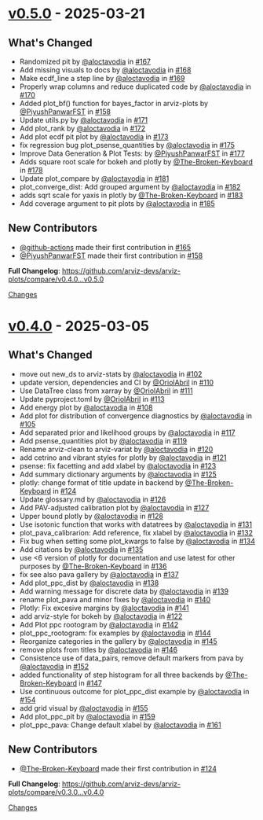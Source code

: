 <a id="v0.5.0"></a>
# [v0.5.0](https://github.com/arviz-devs/arviz-plots/releases/tag/v0.5.0) - 2025-03-21

## What's Changed
* Randomized pit by [@aloctavodia](https://github.com/aloctavodia) in [#167](https://github.com/arviz-devs/arviz-plots/pull/167)
* Add missing visuals to docs by [@aloctavodia](https://github.com/aloctavodia) in [#168](https://github.com/arviz-devs/arviz-plots/pull/168)
* Make ecdf_line a step line by [@aloctavodia](https://github.com/aloctavodia) in [#169](https://github.com/arviz-devs/arviz-plots/pull/169)
* Properly wrap columns and reduce duplicated code by [@aloctavodia](https://github.com/aloctavodia) in [#170](https://github.com/arviz-devs/arviz-plots/pull/170)
* Added plot_bf() function for bayes_factor in arviz-plots by [@PiyushPanwarFST](https://github.com/PiyushPanwarFST) in [#158](https://github.com/arviz-devs/arviz-plots/pull/158)
* Update utils.py by [@aloctavodia](https://github.com/aloctavodia) in [#171](https://github.com/arviz-devs/arviz-plots/pull/171)
* Add plot_rank by [@aloctavodia](https://github.com/aloctavodia) in [#172](https://github.com/arviz-devs/arviz-plots/pull/172)
* Add plot ecdf pit plot by [@aloctavodia](https://github.com/aloctavodia) in [#173](https://github.com/arviz-devs/arviz-plots/pull/173)
* fix regression bug plot_psense_quantities by [@aloctavodia](https://github.com/aloctavodia) in [#175](https://github.com/arviz-devs/arviz-plots/pull/175)
* Improve Data Generation & Plot Tests: by [@PiyushPanwarFST](https://github.com/PiyushPanwarFST) in [#177](https://github.com/arviz-devs/arviz-plots/pull/177)
* Adds square root scale for bokeh and plotly by [@The-Broken-Keyboard](https://github.com/The-Broken-Keyboard) in [#178](https://github.com/arviz-devs/arviz-plots/pull/178)
* Update plot_compare by [@aloctavodia](https://github.com/aloctavodia) in [#181](https://github.com/arviz-devs/arviz-plots/pull/181)
* plot_converge_dist: Add grouped argument by [@aloctavodia](https://github.com/aloctavodia) in [#182](https://github.com/arviz-devs/arviz-plots/pull/182)
* adds sqrt scale for yaxis in plotly by [@The-Broken-Keyboard](https://github.com/The-Broken-Keyboard) in [#183](https://github.com/arviz-devs/arviz-plots/pull/183)
* Add coverage argument to pit plots by [@aloctavodia](https://github.com/aloctavodia) in [#185](https://github.com/arviz-devs/arviz-plots/pull/185)


## New Contributors
* [@github-actions](https://github.com/github-actions) made their first contribution in [#165](https://github.com/arviz-devs/arviz-plots/pull/165)
* [@PiyushPanwarFST](https://github.com/PiyushPanwarFST) made their first contribution in [#158](https://github.com/arviz-devs/arviz-plots/pull/158)

**Full Changelog**: https://github.com/arviz-devs/arviz-plots/compare/v0.4.0...v0.5.0

[Changes][v0.5.0]


<a id="v0.4.0"></a>
# [v0.4.0](https://github.com/arviz-devs/arviz-plots/releases/tag/v0.4.0) - 2025-03-05

## What's Changed
* move out new_ds to arviz-stats by [@aloctavodia](https://github.com/aloctavodia) in [#102](https://github.com/arviz-devs/arviz-plots/pull/102)
* update version, dependencies and CI by [@OriolAbril](https://github.com/OriolAbril) in [#110](https://github.com/arviz-devs/arviz-plots/pull/110)
* Use DataTree class from xarray by [@OriolAbril](https://github.com/OriolAbril) in [#111](https://github.com/arviz-devs/arviz-plots/pull/111)
* Update pyproject.toml by [@OriolAbril](https://github.com/OriolAbril) in [#113](https://github.com/arviz-devs/arviz-plots/pull/113)
* Add energy plot by [@aloctavodia](https://github.com/aloctavodia) in [#108](https://github.com/arviz-devs/arviz-plots/pull/108)
* Add plot for distribution of convergence diagnostics by [@aloctavodia](https://github.com/aloctavodia) in [#105](https://github.com/arviz-devs/arviz-plots/pull/105)
* Add separated prior and likelihood groups by [@aloctavodia](https://github.com/aloctavodia) in [#117](https://github.com/arviz-devs/arviz-plots/pull/117)
* Add psense_quantities plot by [@aloctavodia](https://github.com/aloctavodia) in [#119](https://github.com/arviz-devs/arviz-plots/pull/119)
* Rename arviz-clean to arviz-variat by [@aloctavodia](https://github.com/aloctavodia) in [#120](https://github.com/arviz-devs/arviz-plots/pull/120)
* add cetrino and vibrant styles for plotly by [@aloctavodia](https://github.com/aloctavodia) in [#121](https://github.com/arviz-devs/arviz-plots/pull/121)
* psense: fix facetting and add xlabel by [@aloctavodia](https://github.com/aloctavodia) in [#123](https://github.com/arviz-devs/arviz-plots/pull/123)
* Add summary dictionary arguments by [@aloctavodia](https://github.com/aloctavodia) in [#125](https://github.com/arviz-devs/arviz-plots/pull/125)
* plotly: change format of title update in backend by [@The-Broken-Keyboard](https://github.com/The-Broken-Keyboard) in [#124](https://github.com/arviz-devs/arviz-plots/pull/124)
* Update glossary.md by [@aloctavodia](https://github.com/aloctavodia) in [#126](https://github.com/arviz-devs/arviz-plots/pull/126)
* Add PAV-adjusted calibration plot by [@aloctavodia](https://github.com/aloctavodia) in [#127](https://github.com/arviz-devs/arviz-plots/pull/127)
* Upper bound plotly by [@aloctavodia](https://github.com/aloctavodia) in [#128](https://github.com/arviz-devs/arviz-plots/pull/128)
* Use isotonic function that works with datatrees by [@aloctavodia](https://github.com/aloctavodia) in [#131](https://github.com/arviz-devs/arviz-plots/pull/131)
* plot_pava_calibrarion: Add reference, fix xlabel by [@aloctavodia](https://github.com/aloctavodia) in [#132](https://github.com/arviz-devs/arviz-plots/pull/132)
* Fix bug when setting some plot_kwargs to false by [@aloctavodia](https://github.com/aloctavodia) in [#134](https://github.com/arviz-devs/arviz-plots/pull/134)
* Add citations by [@aloctavodia](https://github.com/aloctavodia) in [#135](https://github.com/arviz-devs/arviz-plots/pull/135)
* use <6 version of plotly for documentation and use latest for other purposes by [@The-Broken-Keyboard](https://github.com/The-Broken-Keyboard) in [#136](https://github.com/arviz-devs/arviz-plots/pull/136)
* fix see also pava gallery by [@aloctavodia](https://github.com/aloctavodia) in [#137](https://github.com/arviz-devs/arviz-plots/pull/137)
* Add plot_ppc_dist by [@aloctavodia](https://github.com/aloctavodia) in [#138](https://github.com/arviz-devs/arviz-plots/pull/138)
* Add warning message for discrete data by [@aloctavodia](https://github.com/aloctavodia) in [#139](https://github.com/arviz-devs/arviz-plots/pull/139)
* rename plot_pava and minor fixes by [@aloctavodia](https://github.com/aloctavodia) in [#140](https://github.com/arviz-devs/arviz-plots/pull/140)
* Plotly: Fix excesive margins by [@aloctavodia](https://github.com/aloctavodia) in [#141](https://github.com/arviz-devs/arviz-plots/pull/141)
* add arviz-style for bokeh by [@aloctavodia](https://github.com/aloctavodia) in [#122](https://github.com/arviz-devs/arviz-plots/pull/122)
* Add Plot ppc rootogram by [@aloctavodia](https://github.com/aloctavodia) in [#142](https://github.com/arviz-devs/arviz-plots/pull/142)
* plot_ppc_rootogram: fix examples by [@aloctavodia](https://github.com/aloctavodia) in [#144](https://github.com/arviz-devs/arviz-plots/pull/144)
* Reorganize categories in the gallery by [@aloctavodia](https://github.com/aloctavodia) in [#145](https://github.com/arviz-devs/arviz-plots/pull/145)
* remove plots from titles by [@aloctavodia](https://github.com/aloctavodia) in [#146](https://github.com/arviz-devs/arviz-plots/pull/146)
* Consistence use of data_pairs, remove default markers from pava by [@aloctavodia](https://github.com/aloctavodia) in [#152](https://github.com/arviz-devs/arviz-plots/pull/152)
* added functionality of step histogram for all three backends by [@The-Broken-Keyboard](https://github.com/The-Broken-Keyboard) in [#147](https://github.com/arviz-devs/arviz-plots/pull/147)
* Use continuous outcome for plot_ppc_dist example by [@aloctavodia](https://github.com/aloctavodia) in [#154](https://github.com/arviz-devs/arviz-plots/pull/154)
* add grid visual by [@aloctavodia](https://github.com/aloctavodia) in [#155](https://github.com/arviz-devs/arviz-plots/pull/155)
* Add plot_ppc_pit by [@aloctavodia](https://github.com/aloctavodia) in [#159](https://github.com/arviz-devs/arviz-plots/pull/159)
* plot_ppc_pava: Change default xlabel by [@aloctavodia](https://github.com/aloctavodia) in [#161](https://github.com/arviz-devs/arviz-plots/pull/161)

## New Contributors
* [@The-Broken-Keyboard](https://github.com/The-Broken-Keyboard) made their first contribution in [#124](https://github.com/arviz-devs/arviz-plots/pull/124)

**Full Changelog**: https://github.com/arviz-devs/arviz-plots/compare/v0.3.0...v0.4.0

[Changes][v0.4.0]


[v0.5.0]: https://github.com/arviz-devs/arviz-plots/compare/v0.4.0...v0.5.0
[v0.4.0]: https://github.com/arviz-devs/arviz-plots/tree/v0.4.0

<!-- Generated by https://github.com/rhysd/changelog-from-release v3.9.0 -->

